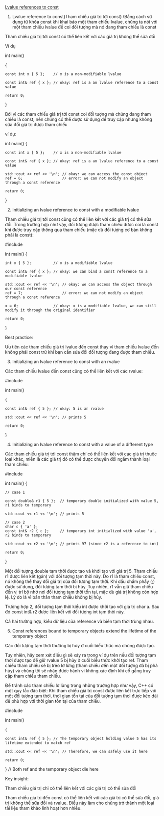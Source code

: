 [Lvalue references to const](https://www.learncpp.com/cpp-tutorial/lvalue-references-to-const/)

1. Lvalue reference to const(Tham chiếu giá trị tới const)
\Bằng cách sử dụng từ khóa const khi khai báo một tham chiếu lvalue, chúng ta nói với một tham chiếu lvalue để coi đối tượng mà nó đang tham chiếu là const

Tham chiếu giá trị tới const có thể liên kết với các giá trị không thể sửa đổi

Ví dụ

int main()

{

    const int x { 5 };    // x is a non-modifiable lvalue
    
    const int& ref { x }; // okay: ref is a an lvalue reference to a const value

    return 0;
}

Bởi vì các tham chiếu giá trị tới const coi đối tượng mà chúng đang tham chiếu là const, nên chúng có thể được sử dụng để truy cập nhưng không sửa đổi giá trị được tham chiếu

ví dụ:


int main()
{

    const int x { 5 };    // x is a non-modifiable lvalue
    
    const int& ref { x }; // okay: ref is a an lvalue reference to a const value

    std::cout << ref << '\n'; // okay: we can access the const object
    ref = 6;                  // error: we can not modify an object through a const reference

    return 0;
}

2. Initializing an lvalue reference to const with a modifiable lvalue

Tham chiếu giá trị tới const cũng có thể liên kết với các giá trị có thể sửa đổi. Trong trường hợp như vậy, đối tượng được tham chiếu được coi là const khi được truy cập thông qua tham chiếu (mặc dù đối tượng cơ bản không phải là const):

#include <iostream>

int main()
{

    int x { 5 };          // x is a modifiable lvalue
    
    const int& ref { x }; // okay: we can bind a const reference to a modifiable lvalue

    std::cout << ref << '\n'; // okay: we can access the object through our const reference
    ref = 7;                  // error: we can not modify an object through a const reference

    x = 6;                // okay: x is a modifiable lvalue, we can still modify it through the original identifier

    return 0;
}

Best practice:

Ưu tiên các tham chiếu giá trị lvalue đến const thay vì tham chiếu lvalue đến không phải const trừ khi bạn cần sửa đổi đối tượng đang được tham chiếu.

3. Initializing an lvalue reference to const with an rvalue

Các tham chiếu lvalue đến const cũng có thể liên kết với các rvalue:

#include <iostream>

int main()

{

    const int& ref { 5 }; // okay: 5 is an rvalue

    std::cout << ref << '\n'; // prints 5

    return 0;
}

4. Initializing an lvalue reference to const with a value of a different type

Các tham chiếu giá trị tới const thậm chí có thể liên kết với các giá trị thuộc loại khác, miễn là các giá trị đó có thể được chuyển đổi ngầm thành loại tham chiếu:

#include <iostream>

int main()
{

    // case 1
    
    const double& r1 { 5 };  // temporary double initialized with value 5, r1 binds to temporary

    std::cout << r1 << '\n'; // prints 5

    // case 2
    char c { 'a' };
    const int& r2 { c };     // temporary int initialized with value 'a', r2 binds to temporary

    std::cout << r2 << '\n'; // prints 97 (since r2 is a reference to int)

    return 0;
}

Một đối tượng double tạm thời được tạo và khởi tạo với giá trị 5.
Tham chiếu r1 được liên kết (gán) với đối tượng tạm thời này.
Do r1 là tham chiếu const, nó không thể thay đổi giá trị của đối tượng tạm thời.
Khi dấu chấm phẩy (;) được sử dụng, đối tượng tạm thời bị hủy. Tuy nhiên, r1 vẫn giữ tham chiếu đến vị trí bộ nhớ nơi đối tượng tạm thời tồn tại, mặc dù giá trị không còn hợp lệ. Lý do là vì bản thân tham chiếu không bị hủy.

Trường hợp 2, đối tượng tạm thời kiểu int được khởi tạo với giá trị char a. Sau đó const int& r2 được liên kết với đối tượng int tạm thời này.

Cả hai trường hợp, kiểu dữ liệu của reference và biến tạm thời trùng nhau.

5. Const references bound to temporary objects extend the lifetime of the temporary object

Các đối tượng tạm thời thường bị hủy ở cuối biểu thức mà chúng được tạo.

Tuy nhiên, hãy xem xét điều gì sẽ xảy ra trong ví dụ trên nếu đối tượng tạm thời được tạo để giữ rvalue 5 bị hủy ở cuối biểu thức khởi tạo ref. Tham chiếu tham chiếu sẽ bị treo lơ lửng (tham chiếu đến một đối tượng đã bị phá hủy) và chúng tôi sẽ nhận được hành vi không xác định khi cố gắng truy cập tham chiếu tham chiếu.

Để tránh các tham chiếu lơ lửng trong những trường hợp như vậy, C++ có một quy tắc đặc biệt: Khi tham chiếu giá trị const được liên kết trực tiếp với một đối tượng tạm thời, thời gian tồn tại của đối tượng tạm thời được kéo dài để phù hợp với thời gian tồn tại của tham chiếu.

#include <iostream>

int main()

{

    const int& ref { 5 }; // The temporary object holding value 5 has its lifetime extended to match ref

    std::cout << ref << '\n'; // Therefore, we can safely use it here

    return 0;
    
} // Both ref and the temporary object die here

Key insight:

Tham chiếu giá trị chỉ có thể liên kết với các giá trị có thể sửa đổi

Tham chiếu giá trị đến const có thể liên kết với các giá trị có thể sửa đổi, giá trị không thể sửa đổi và rvalue. Điều này làm cho chúng trở thành một loại tài liệu tham khảo linh hoạt hơn nhiều.

